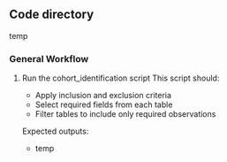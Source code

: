 ## Code directory
temp

### General Workflow

1. Run the cohort_identification script
   This script should:
   - Apply inclusion and exclusion criteria
   - Select required fields from each table
   - Filter tables to include only required observations

   Expected outputs:
   - temp


